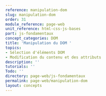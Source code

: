 ```yaml
---
reference: manipulation-dom
slug: manipulation-dom
order: 31
module_reference: page-web
unit_reference: html-css-js-bases
part: js-fondamentaux
concept_categories: DOM
title: 'Manipulation du DOM '
topics:
- Sélection d'éléments DOM
- Modification du contenu et des attributs
description: ''
tutorials: ''
Todo: ''
directory: page-web/js-fondamentaux
permalink: page-web/manipulation-dom
layout: concepts
---
```

